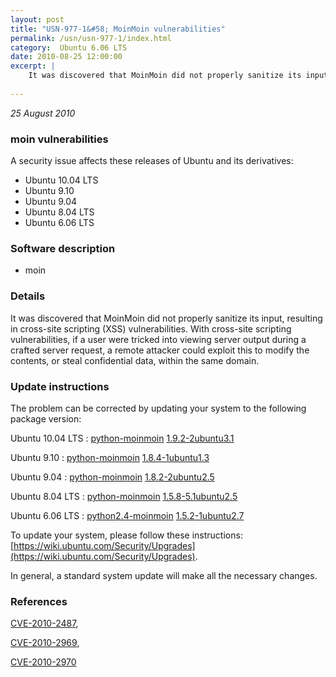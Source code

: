 ```yaml
---
layout: post
title: "USN-977-1&#58; MoinMoin vulnerabilities"
permalink: /usn/usn-977-1/index.html
category:  Ubuntu 6.06 LTS
date: 2010-08-25 12:00:00
excerpt: |
    It was discovered that MoinMoin did not properly sanitize its input, resulting in cross-site scripting (XSS) vulnerabilities. With cross-site scripting vulnerabilities, if a user were tricked into viewing server output during a crafted server request, a remote attacker could exploit this to modify the contents, or steal confidential data, within the same domain. 
    
--- 
```

 
 

*25 August 2010*

### moin vulnerabilities

A security issue affects these releases of Ubuntu and its derivatives:

* Ubuntu 10.04 LTS
* Ubuntu 9.10
* Ubuntu 9.04
* Ubuntu 8.04 LTS
* Ubuntu 6.06 LTS

### Software description

* moin 

### Details

It was discovered that MoinMoin did not properly sanitize its input, resulting in cross-site scripting (XSS) vulnerabilities. With cross-site scripting vulnerabilities, if a user were tricked into viewing server output during a crafted server request, a remote attacker could exploit this to modify the contents, or steal confidential data, within the same domain. 

### Update instructions

The problem can be corrected by updating your system to the following package version:

Ubuntu 10.04 LTS
 : [python-moinmoin](https://launchpad.net/ubuntu/+source/moin) <span> [1.9.2-2ubuntu3.1](https://launchpad.net/ubuntu/+source/moin/1.9.2-2ubuntu3.1) </span> 

Ubuntu 9.10
 : [python-moinmoin](https://launchpad.net/ubuntu/+source/moin) <span> [1.8.4-1ubuntu1.3](https://launchpad.net/ubuntu/+source/moin/1.8.4-1ubuntu1.3) </span> 

Ubuntu 9.04
 : [python-moinmoin](https://launchpad.net/ubuntu/+source/moin) <span> [1.8.2-2ubuntu2.5](https://launchpad.net/ubuntu/+source/moin/1.8.2-2ubuntu2.5) </span> 

Ubuntu 8.04 LTS
 : [python-moinmoin](https://launchpad.net/ubuntu/+source/moin) <span> [1.5.8-5.1ubuntu2.5](https://launchpad.net/ubuntu/+source/moin/1.5.8-5.1ubuntu2.5) </span> 

Ubuntu 6.06 LTS
 : [python2.4-moinmoin](https://launchpad.net/ubuntu/+source/moin) <span> [1.5.2-1ubuntu2.7](https://launchpad.net/ubuntu/+source/moin/1.5.2-1ubuntu2.7) </span> 

To update your system, please follow these instructions: [https://wiki.ubuntu.com/Security/Upgrades](https://wiki.ubuntu.com/Security/Upgrades).

In general, a standard system update will make all the necessary changes. 

### References

 
 [CVE-2010-2487](http://people.ubuntu.com/~ubuntu-security/cve/CVE-2010-2487), 

 [CVE-2010-2969](http://people.ubuntu.com/~ubuntu-security/cve/CVE-2010-2969), 

 [CVE-2010-2970](http://people.ubuntu.com/~ubuntu-security/cve/CVE-2010-2970)
 


